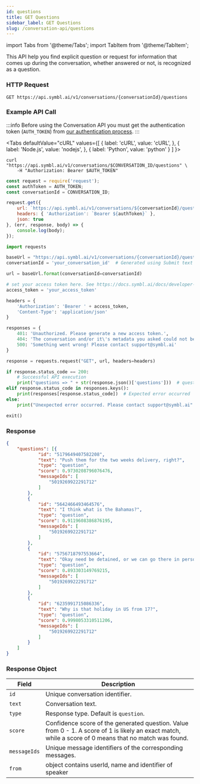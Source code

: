 ```yaml
---
id: questions
title: GET Questions
sidebar_label: GET Questions
slug: /conversation-api/questions
---
```


import Tabs from '@theme/Tabs';
import TabItem from '@theme/TabItem';

This API help you find explicit question or request for information that comes up during the conversation, whether answered or not, is recognized as a question.

### HTTP Request

`GET https://api.symbl.ai/v1/conversations/{conversationId}/questions`

### Example API Call

:::info
Before using the Conversation API you must get the authentication token (`AUTH_TOKEN`) from [our authentication process](/docs/developer-tools/authentication).
:::

<Tabs
  defaultValue="cURL"
  values={[
    { label: 'cURL', value: 'cURL', },
    { label: 'Node.js', value: 'nodejs', },
    { label: 'Python', value: 'python' }
  ]
}>
<TabItem value="cURL">

```shell
curl "https://api.symbl.ai/v1/conversations/$CONVERSATION_ID/questions" \
    -H "Authorization: Bearer $AUTH_TOKEN"
```
</TabItem>

<TabItem value="nodejs">

```js
const request = require('request');
const authToken = AUTH_TOKEN;
const conversationId = CONVERSATION_ID;

request.get({
    url: `https://api.symbl.ai/v1/conversations/${conversationId}/questions`,
    headers: { 'Authorization': `Bearer ${authToken}` },
    json: true
}, (err, response, body) => {
    console.log(body);
});
```

</TabItem>
<TabItem value="python">

```py
import requests

baseUrl = "https://api.symbl.ai/v1/conversations/{conversationId}/questions"
conversationId = 'your_conversation_id'  # Generated using Submit text end point

url = baseUrl.format(conversationId=conversationId)

# set your access token here. See https://docs.symbl.ai/docs/developer-tools/authentication
access_token = 'your_access_token'

headers = {
    'Authorization': 'Bearer ' + access_token,
    'Content-Type': 'application/json'
}

responses = {
    401: 'Unauthorized. Please generate a new access token.',
    404: 'The conversation and/or it\'s metadata you asked could not be found, please check the input provided',
    500: 'Something went wrong! Please contact support@symbl.ai'
}

response = requests.request("GET", url, headers=headers)

if response.status_code == 200:
    # Successful API execution
    print("questions => " + str(response.json()['questions']))  # questions object containing question id, text, type, score, messageIds,entities
elif response.status_code in responses.keys():
    print(responses[response.status_code])  # Expected error occurred
else:
    print("Unexpected error occurred. Please contact support@symbl.ai" + ", Debug Message => " + str(response.text))

exit()
```

</TabItem>
</Tabs>

### Response

```json
{
	"questions": [{
			"id": "5179649407582208",
			"text": "Push them for the two weeks delivery, right?",
			"type": "question",
			"score": 0.9730208796076476,
			"messageIds": [
				"5019269922291712"
			]
		},
		{
			"id": "5642466493464576",
			"text": "I think what is the Bahamas?",
			"type": "question",
			"score": 0.9119608386876195,
			"messageIds": [
				"5019269922291712"
			]
		},
		{
			"id": "5756718797553664",
			"text": "Okay need be detained, or we can go there in person and support them?",
			"type": "question",
			"score": 0.893303149769215,
			"messageIds": [
				"5019269922291712"
			]
		},
		{
			"id": "6235991715086336",
			"text": "Why is that holiday in US from 17?",
			"type": "question",
			"score": 0.9998053310511206,
			"messageIds": [
				"5019269922291712"
			]
		}
	]
}
```

### Response Object

Field  | Description
---------- | ------- |
```id``` | Unique conversation identifier.
```text``` | Conversation text.
```type``` | Response type. Default is `question`.
```score``` | Confidence score of the generated question. Value from 0 - 1. A score of 1 is likely an exact match, while a score of 0 means that no match was found. 
```messageIds``` | Unique message identifiers of the corresponding messages.
```from``` | object contains userId, name and identifier of speaker 

